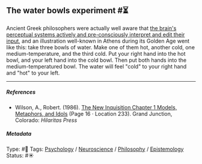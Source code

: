 ## The water bowls experiment  #⏳

Ancient Greek philosophers were actually well aware that [the brain's perceptual systems actively and pre-consciously interpret and edit their input](The%20brain's%20perceptual%20systems%20actively%20and%20pre-consciously%20interpret%20and%20edit%20their%20input.md), and an illustration well-known in Athens during its Golden Age went like this: take three bowls of water. Make one of them hot, another cold, one medium-temperature, and the third cold. Put your right hand into the hot bowl, and your left hand into the cold bowl. Then put both hands into the medium-temperatured bowl. The water will feel "cold" to your right hand and "hot" to your left. 

---

##### References

* Wilson, A., Robert. (1986). [The New Inquisition Chapter 1 Models, Metaphors, and Idols](The%20New%20Inquisition%20Chapter%201%20Models,%20Metaphors,%20and%20Idols.md) (Page 16 · Location 233). Grand Junction, Colorado: *Hilaritas Press*

##### Metadata

Type: #🔴 
Tags: [Psychology](Psychology.md) / [Neuroscience](Neuroscience.md) / [Philosophy](Philosophy.md) / [Epistemology](Epistemology.md) 
Status: #☀️ 
